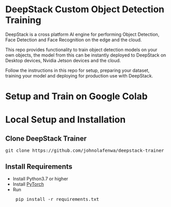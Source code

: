 # DeepStack Custom Object Detection Training

DeepStack is a cross platform AI engine for performing Object Detection, Face Detection and Face Recognition on the edge and the cloud.

This repo provides functionality to train object detection models on your own objects, the model from this can be instantly deployed
to DeepStack on Desktop devices, Nvidia Jetson devices and the cloud.

Follow the instructions in this repo for setup, preparing your dataset, training your model and deploying for production use with DeepStack.


# Setup and Train on Google Colab

# Local Setup and Installation

## Clone DeepStack Trainer
<pre>
git clone https://github.com/johnolafenwa/deepstack-trainer
</pre>

## Install Requirements
- Install Python3.7 or higher
- Install [PyTorch](https://pytorch.org)
- Run <pre> pip install -r requirements.txt </pre>

